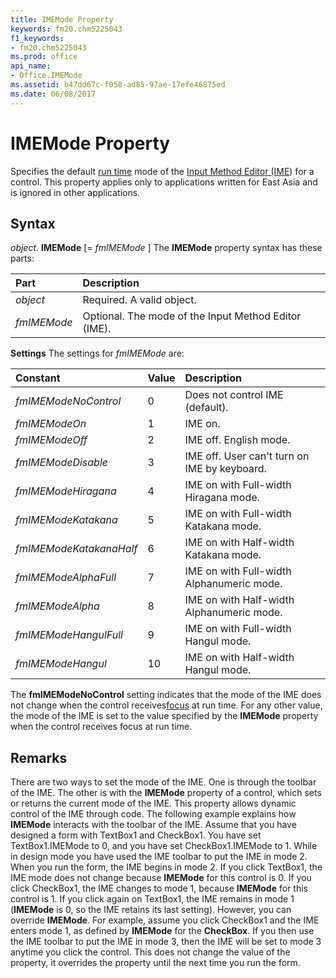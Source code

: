 ```yaml
---
title: IMEMode Property
keywords: fm20.chm5225043
f1_keywords:
- fm20.chm5225043
ms.prod: office
api_name:
- Office.IMEMode
ms.assetid: b47dd67c-f058-ad85-97ae-17efe46875ed
ms.date: 06/08/2017
---
```



# IMEMode Property



Specifies the default [run time](../../Glossary/vbe-glossary.md#run-time) mode of the [Input Method Editor (IME](../../Glossary/glossary-vba.md#input-method-editor-ime)) for a control. This property applies only to applications written for East Asia and is ignored in other applications.

## Syntax

_object_. **IMEMode** [= _fmIMEMode_ ]
The  **IMEMode** property syntax has these parts:


|**Part**|**Description**|
|:-----|:-----|
| _object_|Required. A valid object.|
| _fmIMEMode_|Optional. The mode of the Input Method Editor (IME).|

 **Settings**
The settings for  _fmIMEMode_ are:


|**Constant**|**Value**|**Description**|
|:-----|:-----|:-----|
| _fmIMEModeNoControl_|0|Does not control IME (default).|
| _fmIMEModeOn_|1|IME on.|
| _fmIMEModeOff_|2|IME off. English mode.|
| _fmIMEModeDisable_|3|IME off. User can't turn on IME by keyboard.|
| _fmIMEModeHiragana_|4|IME on with Full-width Hiragana mode.|
| _fmIMEModeKatakana_|5|IME on with Full-width Katakana mode.|
| _fmIMEModeKatakanaHalf_|6|IME on with Half-width Katakana mode.|
| _fmIMEModeAlphaFull_|7|IME on with Full-width Alphanumeric mode.|
| _fmIMEModeAlpha_|8|IME on with Half-width Alphanumeric mode.|
| _fmIMEModeHangulFull_|9|IME on with Full-width Hangul mode.|
| _fmIMEModeHangul_|10|IME on with Half-width Hangul mode.|

The  **fmIMEModeNoControl** setting indicates that the mode of the IME does not change when the control receives[focus](../../Glossary/vbe-glossary.md#focus) at run time. For any other value, the mode of the IME is set to the value specified by the **IMEMode** property when the control receives focus at run time.

## Remarks

There are two ways to set the mode of the IME. One is through the toolbar of the IME. The other is with the  **IMEMode** property of a control, which sets or returns the current mode of the IME. This property allows dynamic control of the IME through code.
The following example explains how  **IMEMode** interacts with the toolbar of the IME. Assume that you have designed a form with TextBox1 and CheckBox1. You have set TextBox1.IMEMode to 0, and you have set CheckBox1.IMEMode to 1. While in design mode you have used the IME toolbar to put the IME in mode 2.
When you run the form, the IME begins in mode 2. If you click TextBox1, the IME mode does not change because  **IMEMode** for this control is 0. If you click CheckBox1, the IME changes to mode 1, because **IMEMode** for this control is 1. If you click again on TextBox1, the IME remains in mode 1 (**IMEMode** is 0, so the IME retains its last setting).
However, you can override  **IMEMode**. For example, assume you click CheckBox1 and the IME enters mode 1, as defined by **IMEMode** for the **CheckBox**. If you then use the IME toolbar to put the IME in mode 3, then the IME will be set to mode 3 anytime you click the control. This does not change the value of the property, it overrides the property until the next time you run the form.

